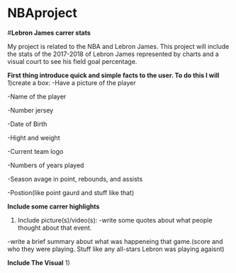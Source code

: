 # NBAproject
#**Lebron James carrer stats**

My project is related to the NBA and Lebron James. This project will include the stats of the 2017-2018 of Lebron James represented by charts and a visual court to see his field goal percentage.

**First thing introduce quick and simple facts to the user. To do this I will**
1)create a box:
  -Have a picture of the player
  
  -Name of the player
  
  -Number jersey
  
  -Date of Birth
  
  -Hight and weight
  
  -Current team logo
  
  -Numbers of years played
  
  -Season avage in point, rebounds, and assists
  
  -Postion(like point gaurd and stuff like that)
  
**Include some carrer highlights**
1) Include picture(s)/video(s):
  -write some quotes about what people thought about that event.
  
  -write a brief summary about what was happeneing that game.(score and who they were playing. Stuff like any all-stars Lebron was playing agaisnt)

**Include The Visual**
1)
